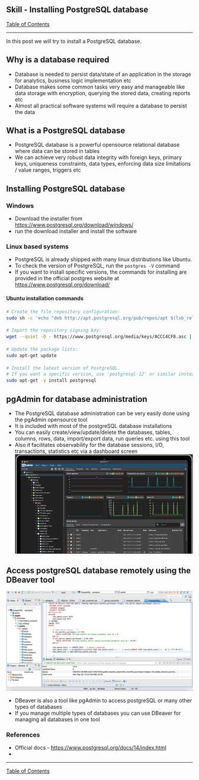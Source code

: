 ## Skill - Installing PostgreSQL database
[Table of Contents](https://nagasudhir.blogspot.com/2020/04/taming-python-table-of-contents.html)

<hr/>
In this post we will try to install a PostgreSQL database.

## Why is a database required
* Database is needed to persist data/state of an application in the storage for analytics, business logic implementation etc
* Database makes some common tasks very easy and manageable like  data storage with encryption, querying the stored data, creating reports etc
* Almost all practical software systems will require a database to persist the data

## What is a PostgreSQL database
* PostgreSQL database is a powerful opensource relational database where data can be stored in tables
* We can achieve very robust data integrity with foreign keys, primary keys, uniqueness constraints, data types, enforcing data size limitations / value ranges, triggers etc

## Installing PostgreSQL database
### Windows
* Download the installer from https://www.postgresql.org/download/windows/
* run the download installer and install the software
### Linux based systems
* PostgreSQL is already shipped with many linux distributions like Ubuntu. 
* To check the version of PostgreSQL, run the ```postgres -V``` command
* If you want to install specific versions, the commands for installing are provided in the official postgres website at https://www.postgresql.org/download/
#### Ubuntu installation commands
```bash
# Create the file repository configuration:
sudo sh -c 'echo "deb http://apt.postgresql.org/pub/repos/apt $(lsb_release -cs)-pgdg main" > /etc/apt/sources.list.d/pgdg.list'

# Import the repository signing key:
wget --quiet -O - https://www.postgresql.org/media/keys/ACCC4CF8.asc | sudo apt-key add -

# Update the package lists:
sudo apt-get update

# Install the latest version of PostgreSQL.
# If you want a specific version, use 'postgresql-12' or similar instead of 'postgresql':
sudo apt-get -y install postgresql
```
## pgAdmin for database administration
* The PostgreSQL database administration can be very easily done using the  pgAdmin opensource tool
* It is included with most of the postgreSQL database installations
* You can easily create/view/update/delete the databases, tables, columns, rows, data, import/export data, run queries etc. using this tool
* Also it facilitates observability for the database sessions, I/O, transactions, statistics etc via a dashboard screen
![pgAdmin_snap](https://github.com/nagasudhirpulla/taming_python/raw/master/blog/skills/assets/img/pgAdmin_snap.png)
## Access postgreSQL database remotely using the DBeaver tool
![DBeaver_demo](https://github.com/nagasudhirpulla/taming_python/raw/master/blog/skills/assets/img/DBeaver_demo.png)
* DBeaver is also a tool like pgAdmin to access postgreSQL or many other types of databases
* If you manage multiple types of databases you can use DBeaver for managing all databases in one tool

### References
* Official docs - https://www.postgresql.org/docs/14/index.html
* 
<hr/>

[Table of Contents](https://nagasudhir.blogspot.com/2020/04/taming-python-table-of-contents.html)



<!--stackedit_data:
eyJoaXN0b3J5IjpbLTMxNjEzOTg4MSwxOTg1ODg5ODk4LC0xNT
k5OTU3Mzg0LC0xNDE4ODY4NTM2LC05MTUxMjEwMTIsMTM1NDk4
NTUzMyw5NjI5MjcwNzQsLTY0MDExMzczNSwtODUzNTg2MjM5XX
0=
-->